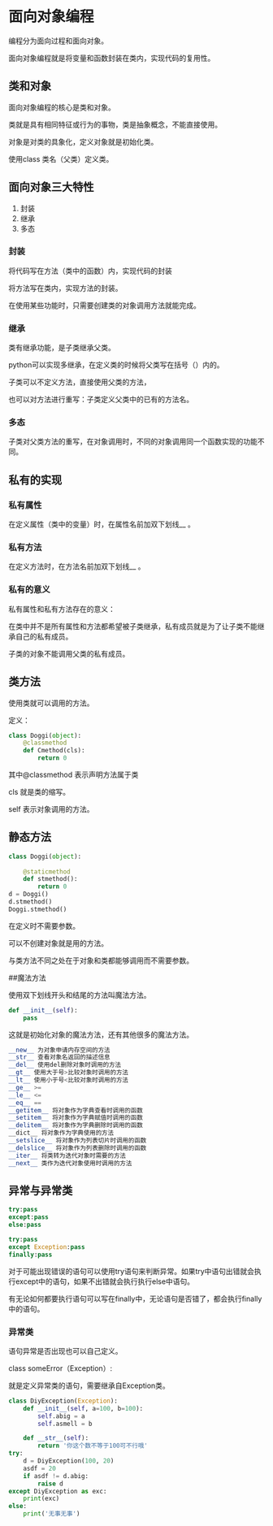 # 面向对象编程

编程分为面向过程和面向对象。

面向对象编程就是将变量和函数封装在类内，实现代码的复用性。

## 类和对象

面向对象编程的核心是类和对象。

类就是具有相同特征或行为的事物，类是抽象概念，不能直接使用。

对象是对类的具象化，定义对象就是初始化类。

使用class 类名（父类）定义类。

## 面向对象三大特性

1. 封装
2. 继承
3. 多态

### 封装

将代码写在方法（类中的函数）内，实现代码的封装

将方法写在类内，实现方法的封装。

在使用某些功能时，只需要创建类的对象调用方法就能完成。

### 继承

类有继承功能，是子类继承父类。

python可以实现多继承，在定义类的时候将父类写在括号（）内的。

子类可以不定义方法，直接使用父类的方法，

也可以对方法进行重写：子类定义父类中的已有的方法名。

### 多态

子类对父类方法的重写，在对象调用时，不同的对象调用同一个函数实现的功能不同。

## 私有的实现

### 私有属性

在定义属性（类中的变量）时，在属性名前加双下划线__ 。

### 私有方法

在定义方法时，在方法名前加双下划线__ 。

### 私有的意义

私有属性和私有方法存在的意义：

在类中并不是所有属性和方法都希望被子类继承，私有成员就是为了让子类不能继承自己的私有成员。

子类的对象不能调用父类的私有成员。

## 类方法

使用类就可以调用的方法。

定义：

```python
class Doggi(object):
    @classmethod
    def Cmethod(cls):
        return 0
```

其中@classmethod 表示声明方法属于类

cls 就是类的缩写。

self 表示对象调用的方法。

## 静态方法

```python
class Doggi(object):
    
    @staticmethod
    def stmethod():
        return 0
d = Doggi()
d.stmethod()
Doggi.stmethod()
```

在定义时不需要参数。

可以不创建对象就是用的方法。

与类方法不同之处在于对象和类都能够调用而不需要参数。



##魔法方法

使用双下划线开头和结尾的方法叫魔法方法。

```python
def __init__(self):
    pass
```

这就是初始化对象的魔法方法，还有其他很多的魔法方法。

```python
__new__ 为对象申请内存空间的方法
__str__ 查看对象名返回的描述信息
__del__ 使用del删除对象时调用的方法
__gt__ 使用大于号>比较对象时调用的方法
__lt__ 使用小于号<比较对象时调用的方法
__ge__ >=
__le__ <=
__eq__ ==
__getitem__ 将对象作为字典查看时调用的函数
__setitem__ 将对象作为字典赋值时调用的函数
__delitem__ 将对象作为字典删除时调用的函数
__dict__ 将对象作为字典使用的方法
__setslice__ 将对象作为列表切片时调用的函数
__delslice__ 将对象作为列表删除时调用的函数
__iter__ 将类转为迭代对象时需要的方法
__next__ 类作为迭代对象使用时调用的方法
```

## 异常与异常类

```python
try:pass
except:pass
else:pass

try:pass
except Exception:pass
finally:pass
```

对于可能出现错误的语句可以使用try语句来判断异常。如果try中语句出错就会执行except中的语句，如果不出错就会执行执行else中语句。

有无论如何都要执行语句可以写在finally中，无论语句是否错了，都会执行finally中的语句。

### 异常类

语句异常是否出现也可以自己定义。

class someError（Exception）:

就是定义异常类的语句，需要继承自Exception类。

```python
class DiyException(Exception):
    def __init__(self, a=100, b=100):
        self.abig = a
        self.asmell = b

    def __str__(self):
        return '你这个数不等于100可不行哦'
try:
    d = DiyException(100, 20)
    asdf = 20
    if asdf != d.abig:
        raise d
except DiyException as exc:
    print(exc)
else:
    print('无事无事')
```

